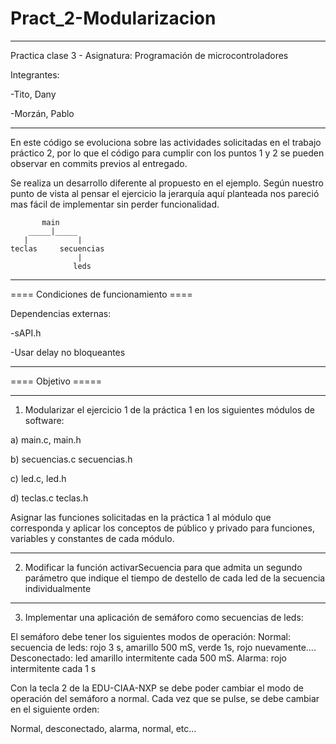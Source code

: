 # Pract_2-Modularizacion

--------------------

Practica clase 3 - Asignatura: Programación de microcontroladores



Integrantes:  

   -Tito, Dany
   
   -Morzán, Pablo

--------------------


En este código se evoluciona sobre las actividades solicitadas en el trabajo práctico 2, por lo que el código para cumplir con los puntos 1 y 2 se pueden observar en commits previos al entregado.

Se realiza un desarrollo diferente al propuesto en el ejemplo. Según nuestro punto de vista al pensar el ejercicio la jerarquía aquí planteada nos pareció mas fácil de implementar sin perder funcionalidad.


           main
        _____|_____
       |           |
    teclas     secuencias
                   |
                  leds
      

--------------------

==== Condiciones de funcionamiento ====

Dependencias externas:

 -sAPI.h

 -Usar delay no bloqueantes

--------------------

==== Objetivo =====

---------------------------------

1) Modularizar el ejercicio 1 de la práctica 1 en los siguientes módulos de software:

  a) main.c, main.h

  b) secuencias.c secuencias.h

  c) led.c, led.h
 
  d) teclas.c teclas.h

  Asignar las funciones solicitadas en la práctica 1 al módulo que corresponda y aplicar los conceptos de público y privado para funciones, variables y constantes de cada módulo.

---------------------------------
  
2) Modificar la función activarSecuencia para que admita un segundo parámetro que indique el tiempo de destello de cada led de la secuencia individualmente

---------------------------------

3) Implementar una aplicación de semáforo como secuencias de leds:

  El semáforo debe tener los siguientes modos de operación:
    Normal: secuencia de leds: rojo 3 s, amarillo 500 mS, verde 1s, rojo nuevamente....
    Desconectado: led amarillo intermitente cada 500 mS.
    Alarma: rojo intermitente cada 1 s

  Con la tecla 2 de la EDU-CIAA-NXP se debe poder cambiar el modo de operación del semáforo a normal. Cada vez que se pulse, se debe cambiar en el siguiente orden:

  Normal, desconectado, alarma, normal, etc...
